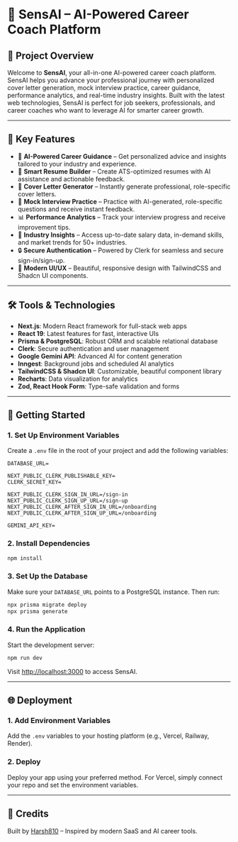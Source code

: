 # 🚀 SensAI – AI-Powered Career Coach Platform

## 📌 Project Overview

Welcome to **SensAI**, your all-in-one AI-powered career coach platform. SensAI helps you advance your professional journey with personalized cover letter generation, mock interview practice, career guidance, performance analytics, and real-time industry insights. Built with the latest web technologies, SensAI is perfect for job seekers, professionals, and career coaches who want to leverage AI for smarter career growth.

---

## 🌟 Key Features

- 🤖 **AI-Powered Career Guidance** – Get personalized advice and insights tailored to your industry and experience.
- 📝 **Smart Resume Builder** – Create ATS-optimized resumes with AI assistance and actionable feedback.
- 📄 **Cover Letter Generator** – Instantly generate professional, role-specific cover letters.
- 🎤 **Mock Interview Practice** – Practice with AI-generated, role-specific questions and receive instant feedback.
- 📊 **Performance Analytics** – Track your interview progress and receive improvement tips.
- 💼 **Industry Insights** – Access up-to-date salary data, in-demand skills, and market trends for 50+ industries.
- 🔒 **Secure Authentication** – Powered by Clerk for seamless and secure sign-in/sign-up.
- 🌙 **Modern UI/UX** – Beautiful, responsive design with TailwindCSS and Shadcn UI components.

---

## 🛠️ Tools & Technologies

- **Next.js**: Modern React framework for full-stack web apps
- **React 19**: Latest features for fast, interactive UIs
- **Prisma & PostgreSQL**: Robust ORM and scalable relational database
- **Clerk**: Secure authentication and user management
- **Google Gemini API**: Advanced AI for content generation
- **Inngest**: Background jobs and scheduled AI analytics
- **TailwindCSS & Shadcn UI**: Customizable, beautiful component library
- **Recharts**: Data visualization for analytics
- **Zod, React Hook Form**: Type-safe validation and forms

---

## 🚦 Getting Started

### 1. Set Up Environment Variables

Create a `.env` file in the root of your project and add the following variables:

```env
DATABASE_URL=

NEXT_PUBLIC_CLERK_PUBLISHABLE_KEY=
CLERK_SECRET_KEY=

NEXT_PUBLIC_CLERK_SIGN_IN_URL=/sign-in
NEXT_PUBLIC_CLERK_SIGN_UP_URL=/sign-up
NEXT_PUBLIC_CLERK_AFTER_SIGN_IN_URL=/onboarding
NEXT_PUBLIC_CLERK_AFTER_SIGN_UP_URL=/onboarding

GEMINI_API_KEY=
```

### 2. Install Dependencies

```bash
npm install
```

### 3. Set Up the Database

Make sure your `DATABASE_URL` points to a PostgreSQL instance. Then run:

```bash
npx prisma migrate deploy
npx prisma generate
```

### 4. Run the Application

Start the development server:

```bash
npm run dev
```

Visit [http://localhost:3000](http://localhost:3000) to access SensAI.

---

## 🌐 Deployment

### 1. Add Environment Variables
Add the `.env` variables to your hosting platform (e.g., Vercel, Railway, Render).

### 2. Deploy
Deploy your app using your preferred method. For Vercel, simply connect your repo and set the environment variables.

---

## 🙌 Credits

Built by [Harsh810](https://harsh810.vercel.app) – Inspired by modern SaaS and AI career tools.
